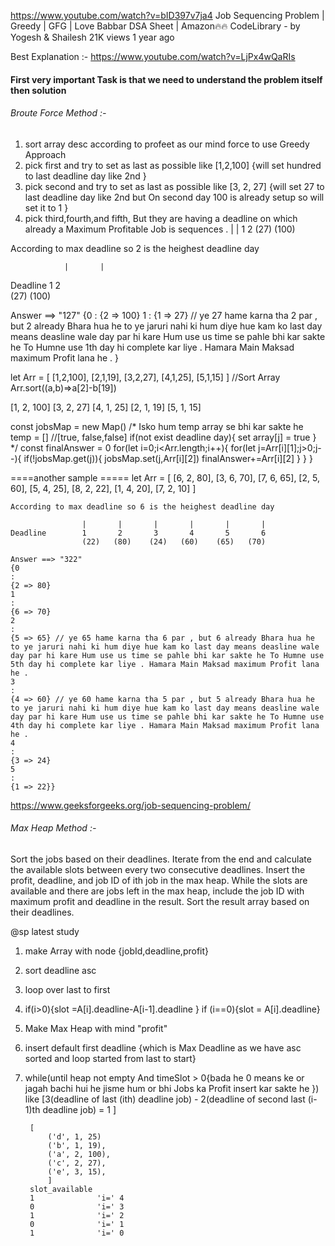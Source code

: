 https://www.youtube.com/watch?v=bID397v7ja4
Job Sequencing Problem | Greedy | GFG | Love Babbar DSA Sheet | Amazon🔥🔥
CodeLibrary - by Yogesh & Shailesh
21K views
1 year ago

Best Explanation :- https://www.youtube.com/watch?v=LjPx4wQaRIs

#### First very important Task is that we need to understand the problem itself then solution 

###### Broute Force Method :- 
1. sort array desc according to profeet as our mind force to use Greedy Approach
2. pick first and try to set as last as possible like [1,2,100] {will set hundred to last deadline day like 2nd }
3. pick second and try to set as last as possible like [3, 2, 27] {will set 27 to last deadline day like 2nd but On second day 100 is already setup so will set it to 1 }
4. pick third,fourth,and fifth, But they are having a deadline on which already a Maximum Profitable Job is sequences .
   |   |
   1   2
 (27)   (100) 

According to max deadline so 2 is the heighest deadline day 

                |       | 
Deadline        1       2  
                (27)   (100) 

Answer ==> "127" 
{0
: 
{2 => 100}
1
: 
{1 => 27} // ye 27 hame karna tha 2 par , but 2 already Bhara hua he to ye jaruri nahi ki hum diye hue kam ko last day means deasline wale day par hi kare Hum use us time se pahle bhi kar sakte he To Humne use 1th day hi complete kar liye . Hamara Main Maksad maximum Profit lana he . 
}

let Arr = [
    [1,2,100],
    [2,1,19],
    [3,2,27],
    [4,1,25],
    [5,1,15]
]
//Sort Array
Arr.sort((a,b)=>a[2]-b[19])

[1, 2, 100]
[3, 2, 27]
[4, 1, 25]
[2, 1, 19]
[5, 1, 15]

const jobsMap = new Map()
/*
Isko hum temp array se bhi kar sakte he 
temp = [] //[true, false,false]
if(not exist deadline day){
    set array[j] = true
}
*/
const finalAnswer = 0
for(let i=0;i<Arr.length;i++){
    for(let j=Arr[i][1];j>0;j--){
        if(!jobsMap.get(j)){
            jobsMap.set(j,Arr[i][2])
            finalAnswer+=Arr[i][2]
        }
    }
}


====another sample =====
let Arr = [
[6, 2, 80],
[3, 6, 70],
[7, 6, 65],
[2, 5, 60],
[5, 4, 25],
[8, 2, 22],
[1, 4, 20],
[7, 2, 10]
] 
```
According to max deadline so 6 is the heighest deadline day 

                |       |       |       |       |       |
Deadline        1       2       3       4       5       6
                (22)   (80)    (24)   (60)    (65)   (70) 

Answer ==> "322" 
{0
: 
{2 => 80}
1
: 
{6 => 70}
2
: 
{5 => 65} // ye 65 hame karna tha 6 par , but 6 already Bhara hua he to ye jaruri nahi ki hum diye hue kam ko last day means deasline wale day par hi kare Hum use us time se pahle bhi kar sakte he To Humne use 5th day hi complete kar liye . Hamara Main Maksad maximum Profit lana he . 
3
: 
{4 => 60} // ye 60 hame karna tha 5 par , but 5 already Bhara hua he to ye jaruri nahi ki hum diye hue kam ko last day means deasline wale day par hi kare Hum use us time se pahle bhi kar sakte he To Humne use 4th day hi complete kar liye . Hamara Main Maksad maximum Profit lana he . 
4
: 
{3 => 24}
5
: 
{1 => 22}}
```
https://www.geeksforgeeks.org/job-sequencing-problem/

###### Max Heap Method :- 

Sort the jobs based on their deadlines.
Iterate from the end and calculate the available slots between every two consecutive deadlines. 
Insert the profit, deadline, and job ID of ith job in the max heap.
While the slots are available and there are jobs left in the max heap, include the job ID with maximum profit and deadline in the result.
Sort the result array based on their deadlines.

@sp latest study 
1. make Array with node {jobId,deadline,profit}
1. sort deadline asc
2. loop over last to first 
3. if(i>0){slot =A[i].deadline-A[i-1].deadline } if (i==0){slot = A[i].deadline}
5. Make Max Heap with mind "profit" 
6. insert default first deadline {which is Max Deadline as we have asc sorted and loop started from last to start}
7. while(until heap not empty And timeSlot > 0{bada he 0 means ke or jagah bachi hui he jisme hum or bhi Jobs ka Profit insert kar sakte he }) like [3(deadline of last (ith) deadline job) - 2(deadline of second last (i-1)th deadline job) = 1 ]

        [
            ('d', 1, 25)
            ('b', 1, 19),
            ('a', 2, 100),
            ('c', 2, 27),
            ('e', 3, 15),
            ]
        slot_available
        1              'i=' 4
        0              'i=' 3
        1              'i=' 2
        0              'i=' 1
        1              'i=' 0